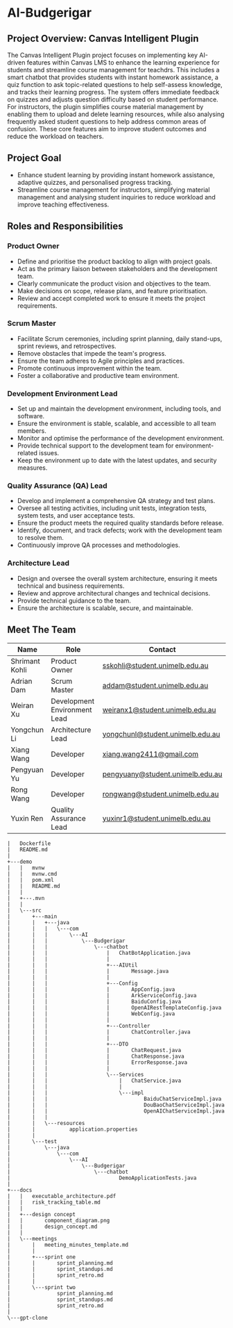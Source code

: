 ﻿# AI-Budgerigar

## Project Overview: Canvas Intelligent Plugin
The Canvas Intelligent Plugin project focuses on implementing key AI-driven features within  Canvas LMS to enhance the learning experience for students and streamline course management for teachdrs. This includes a smart chatbot that provides students with instant homework assistance, a quiz function to ask topic-related questions to help self-assess knowledge, and tracks their learning progress. The system offers immediate feedback on quizzes and adjusts question difficulty based on student performance. For instructors, the plugin simplifies course material management by enabling them to upload and delete learning resources, while also analysing frequently asked student questions to help address common areas of confusion. These core features aim to improve student outcomes and reduce the workload on teachers.

## Project Goal
- Enhance student learning by providing instant homework assistance, adaptive quizzes, and personalised progress tracking.
- Streamline course management for instructors, simplifying material management and analysing student inquiries to reduce workload and improve teaching effectiveness.

## Roles and Responsibilities
### Product Owner
- Define and prioritise the product backlog to align with project goals.
- Act as the primary liaison between stakeholders and the development team.
- Clearly communicate the product vision and objectives to the team.
- Make decisions on scope, release plans, and feature prioritisation.
- Review and accept completed work to ensure it meets the project requirements.

### Scrum Master
- Facilitate Scrum ceremonies, including sprint planning, daily stand-ups, sprint reviews, and retrospectives.
- Remove obstacles that impede the team's progress.
- Ensure the team adheres to Agile principles and practices.
- Promote continuous improvement within the team.
- Foster a collaborative and productive team environment.

### Development Environment Lead
- Set up and maintain the development environment, including tools, and software.
- Ensure the environment is stable, scalable, and accessible to all team members.
- Monitor and optimise the performance of the development environment.
- Provide technical support to the development team for environment-related issues.
- Keep the environment up to date with the latest updates, and security measures.

### Quality Assurance (QA) Lead
- Develop and implement a comprehensive QA strategy and test plans.
- Oversee all testing activities, including unit tests, integration tests, system tests, and user acceptance tests.
- Ensure the product meets the required quality standards before release.
- Identify, document, and track defects; work with the development team to resolve them.
- Continuously improve QA processes and methodologies.

### Architecture Lead
- Design and oversee the overall system architecture, ensuring it meets technical and business requirements.
- Review and approve architectural changes and technical decisions.
- Provide technical guidance to the team.
- Ensure the architecture is scalable, secure, and maintainable.
 
## Meet The Team
| **Name**              | **Role**                     | **Contact**                         |
| -----------           | -----------                  | -----------                         |
| Shrimant Kohli        | Product Owner                | sskohli@student.unimelb.edu.au      |
| Adrian Dam            | Scrum Master                 | addam@student.unimelb.edu.au        |
| Weiran Xu             | Development Environment Lead | weiranx1@student.unimelb.edu.au     |
| Yongchun Li           | Architecture Lead            | yongchunl@student.unimelb.edu.au    |
| Xiang Wang            | Developer                    | xiang.wang2411@gmail.com            |
| Pengyuan Yu           | Developer                    | pengyuany@student.unimelb.edu.au    |
| Rong Wang             | Developer                    | rongwang@student.unimelb.edu.au     |
| Yuxin Ren             | Quality Assurance Lead       | yuxinr1@student.unimelb.edu.au      |



```
|   Dockerfile
|   README.md
|   
+---demo
|   |   mvnw
|   |   mvnw.cmd
|   |   pom.xml
|   |   README.md
|   |   
|   +---.mvn
|   |           
|   \---src
|       +---main
|       |   +---java
|       |   |   \---com
|       |   |       \---AI
|       |   |           \---Budgerigar
|       |   |               \---chatbot
|       |   |                   |   ChatBotApplication.java
|       |   |                   |   
|       |   |                   +---AIUtil
|       |   |                   |       Message.java
|       |   |                   |       
|       |   |                   +---Config
|       |   |                   |       AppConfig.java
|       |   |                   |       ArkServiceConfig.java
|       |   |                   |       BaiduConfig.java
|       |   |                   |       OpenAIRestTemplateConfig.java
|       |   |                   |       WebConfig.java
|       |   |                   |       
|       |   |                   +---Controller
|       |   |                   |       ChatController.java
|       |   |                   |       
|       |   |                   +---DTO
|       |   |                   |       ChatRequest.java
|       |   |                   |       ChatResponse.java
|       |   |                   |       ErrorResponse.java
|       |   |                   |       
|       |   |                   \---Services
|       |   |                       |   ChatService.java
|       |   |                       |   
|       |   |                       \---impl
|       |   |                               BaiduChatServiceImpl.java
|       |   |                               DouBaoChatServiceImpl.java
|       |   |                               OpenAIChatServiceImpl.java
|       |   |                               
|       |   \---resources
|       |           application.properties
|       |           
|       \---test
|           \---java
|               \---com
|                   \---AI
|                       \---Budgerigar
|                           \---chatbot
|                                   DemoApplicationTests.java
|                                   
+---docs
|   |   executable_architecture.pdf
|   |   risk_tracking_table.md
|   |   
|   +---design concept
|   |       component_diagram.png
|   |       design_concept.md
|   |       
|   \---meetings
|       |   meeting_minutes_template.md
|       |   
|       +---sprint one
|       |       sprint_planning.md
|       |       sprint_standups.md
|       |       sprint_retro.md
|       |
|       \---sprint two
|               sprint_planning.md
|               sprint_standups.md
|               sprint_retro.md
|        
\---gpt-clone
```
